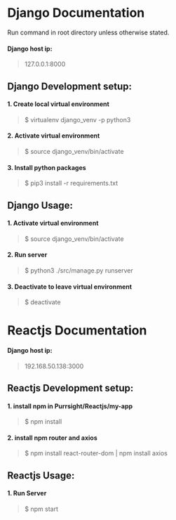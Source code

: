 # Django Documentation
Run command in root directory unless otherwise stated.
#### Django host ip:
>127.0.0.1:8000

## Django Development setup:
#### 1. Create local virtual environment
>$ virtualenv django_venv -p python3

#### 2. Activate virtual environment
>$ source django_venv/bin/activate

#### 3. Install python packages
>$ pip3 install -r requirements.txt

## Django Usage:
#### 1. Activate virtual environment
>$ source django_venv/bin/activate

#### 2. Run server
>$ python3 ./src/manage.py runserver

#### 3. Deactivate to leave virtual environment
>$ deactivate

# Reactjs Documentation
#### Django host ip:
>192.168.50.138:3000
## Reactjs Development setup:
#### 1. install npm in Purrsight/Reactjs/my-app
>$ npm install
#### 2. install npm router and axios
>$ npm install react-router-dom | npm install axios

## Reactjs Usage:
#### 1. Run Server
>$ npm start
